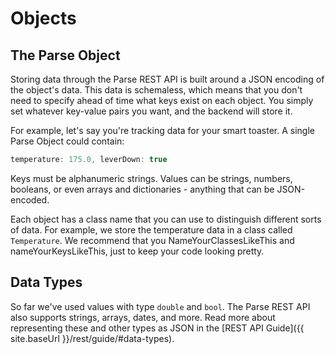 # Objects

## The Parse Object

Storing data through the Parse REST API is built around a JSON encoding of the object's data. This data is schemaless, which means that you don't need to specify ahead of time what keys exist on each object. You simply set whatever key-value pairs you want, and the backend will store it.

For example, let's say you're tracking data for your smart toaster. A single Parse Object could contain:

```javascript
temperature: 175.0, leverDown: true
```

Keys must be alphanumeric strings. Values can be strings, numbers, booleans, or even arrays and dictionaries - anything that can be JSON-encoded.

Each object has a class name that you can use to distinguish different sorts of data. For example, we store the temperature data in a class called `Temperature`. We recommend that you NameYourClassesLikeThis and nameYourKeysLikeThis, just to keep your code looking pretty.

## Data Types

So far we've used values with type `double` and `bool`. The Parse REST API also supports strings, arrays, dates, and more. Read more about representing these and other types as JSON in the [REST API Guide]({{ site.baseUrl }}/rest/guide/#data-types).
